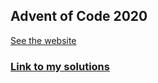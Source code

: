 ## Advent of Code 2020

[See the website](https://adventofcode.com/2020)

### [Link to my solutions](https://akshaypopat.github.io/Advent-of-Code-2020/)

